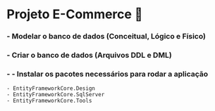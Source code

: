 # Projeto E-Commerce 🛒

### - Modelar o banco de dados (Conceitual, Lógico e Físico)
### - Criar o banco de dados (Arquivos DDL e DML)
### - - Instalar os pacotes necessários para rodar a aplicação
    - EntityFrameworkCore.Design
    - EntityFrameworkCore.SqlServer
    - EntityFrameworkCore.Tools

